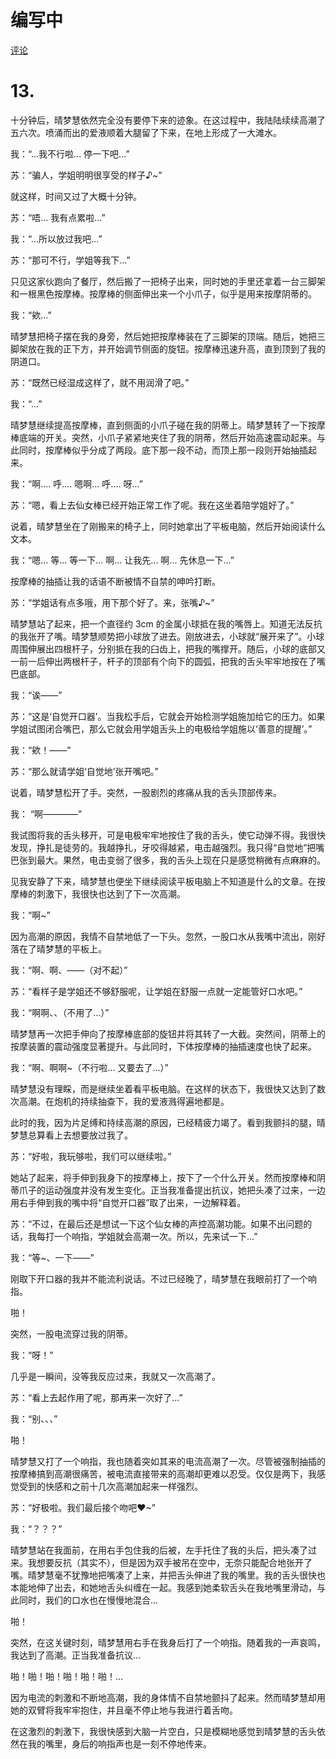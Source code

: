 # 编写中
[评论](https://github.com/SCLeoX/Wearable-Technology/issues/20)

# 13.
十分钟后，晴梦慧依然完全没有要停下来的迹象。在这过程中，我陆陆续续高潮了五六次。喷涌而出的爱液顺着大腿留了下来，在地上形成了一大滩水。

我：“...我不行啦... 停一下吧...”

苏：“骗人，学姐明明很享受的样子♪~”

就这样，时间又过了大概十分钟。

苏：“唔... 我有点累啦...”

我：“...所以放过我吧...”

苏：“那可不行，学姐等我下...”

只见这家伙跑向了餐厅，然后搬了一把椅子出来，同时她的手里还拿着一台三脚架和一根黑色按摩棒。按摩棒的侧面伸出来一个小爪子，似乎是用来按摩阴蒂的。

我：“欸...”

晴梦慧把椅子摆在我的身旁，然后她把按摩棒装在了三脚架的顶端。随后，她把三脚架放在我的正下方，并开始调节侧面的旋钮。按摩棒迅速升高，直到顶到了我的阴道口。

苏：“既然已经湿成这样了，就不用润滑了吧。”

我：“...”

晴梦慧继续提高按摩棒，直到侧面的小爪子碰在我的阴蒂上。晴梦慧转了一下按摩棒底端的开关。突然，小爪子紧紧地夹住了我的阴蒂，然后开始高速震动起来。与此同时，按摩棒似乎分成了两段。底下那一段不动，而顶上那一段则开始抽插起来。

我：“啊.... 呼.... 嗯啊... 呼.... 呀...”

苏：“嗯，看上去仙女棒已经开始正常工作了呢。我在这坐着陪学姐好了。”

说着，晴梦慧坐在了刚搬来的椅子上，同时她拿出了平板电脑，然后开始阅读什么文本。

我：“嗯... 等... 等一下... 啊... 让我先... 啊... 先休息一下...”

按摩棒的抽插让我的话语不断被情不自禁的呻吟打断。

苏：“学姐话有点多哦，用下那个好了。来，张嘴♪~”

晴梦慧站了起来，把一个直径约 3cm 的金属小球抵在我的嘴唇上。知道无法反抗的我张开了嘴。晴梦慧顺势把小球放了进去。刚放进去，小球就“展开来了”。小球周围伸展出四根杆子，分别抵在我的臼齿上，把我的嘴撑开。随后，小球的底部又一前一后伸出两根杆子，杆子的顶部有个向下的圆弧，把我的舌头牢牢地按在了嘴巴底部。

我：“诶——”

苏：“这是‘自觉开口器’。当我松手后，它就会开始检测学姐施加给它的压力。如果学姐试图闭合嘴巴，那么它就会用学姐舌头上的电极给学姐施以‘善意的提醒’。”

我：“欸！——”

苏：“那么就请学姐‘自觉地’张开嘴吧。”

说着，晴梦慧松开了手。突然，一股剧烈的疼痛从我的舌头顶部传来。

我：  “啊————”  

我试图将我的舌头移开，可是电极牢牢地按住了我的舌头，使它动弹不得。我很快发现，挣扎是徒劳的。我越挣扎，牙咬得越紧，电击越强烈。我只得“自觉地”把嘴巴张到最大。果然，电击变弱了很多，我的舌头上现在只是感觉稍微有点麻麻的。

见我安静了下来，晴梦慧也便坐下继续阅读平板电脑上不知道是什么的文章。在按摩棒的刺激下，我很快也达到了下一次高潮。

我：“啊~”

因为高潮的原因，我情不自禁地低了一下头。忽然，一股口水从我嘴中流出，刚好落在了晴梦慧的平板上。

我：“啊、啊、——（对不起）”

苏：“看样子是学姐还不够舒服呢，让学姐在舒服一点就一定能管好口水吧。”

我：“啊啊、、（不用了...）”

晴梦慧再一次把手伸向了按摩棒底部的旋钮并将其转了一大截。突然间，阴蒂上的按摩装置的震动强度显著提升。与此同时，下体按摩棒的抽插速度也快了起来。

我：“啊、啊啊~（不行啦... 又要去了...）”

晴梦慧没有理睬，而是继续坐着看平板电脑。在这样的状态下，我很快又达到了数次高潮。在炮机的持续抽查下，我的爱液溅得遍地都是。

此时的我，因为片足缚和持续高潮的原因，已经精疲力竭了。看到我颤抖的腿，晴梦慧总算看上去想要放过我了。

苏：“好啦，我玩够啦，我们可以继续啦。”

她站了起来，将手伸到我身下的按摩棒上，按下了一个什么开关。然而按摩棒和阴蒂爪子的运动强度并没有发生变化。正当我准备提出抗议，她把头凑了过来，一边用右手伸到我的嘴中将“自觉开口器”取了出来，一边解释着。

苏：“不过，在最后还是想试一下这个仙女棒的声控高潮功能。如果不出问题的话，我每打一个响指，学姐就会高潮一次。所以，先来试一下...”

我：“等~、一下——”

刚取下开口器的我并不能流利说话。不过已经晚了，晴梦慧在我眼前打了一个响指。

啪！

突然，一股电流穿过我的阴蒂。

我：“呀！”

几乎是一瞬间，没等我反应过来，我就又一次高潮了。

苏：“看上去起作用了呢，那再来一次好了...”

我：“别、、、”

啪！

晴梦慧又打了一个响指，我也随着突如其来的电流高潮了一次。尽管被强制抽插的按摩棒搞到高潮很痛苦，被电流直接带来的高潮却更难以忍受。仅仅是两下，我感觉受到的快感和之前十几次高潮加起来一样强烈。

苏：“好极啦。我们最后接个吻吧❤~”

我：“？？？”

晴梦慧站在我面前，在用右手包住我的后被，左手托住了我的头后，把头凑了过来。我想要反抗（其实不），但是因为双手被吊在空中，无奈只能配合地张开了嘴。晴梦慧毫不犹豫地把嘴凑了上来，并把舌头伸进了我的嘴里。我的舌头很快也本能地伸了出去，和她地舌头纠缠在一起。我感到她柔软舌头在我地嘴里滑动，与此同时，我们的口水也在慢慢地混合...

啪！

突然，在这关键时刻，晴梦慧用右手在我身后打了一个响指。随着我的一声哀鸣，我达到了高潮。正当我准备抗议...

啪！啪！啪！啪！啪！啪！...

因为电流的刺激和不断地高潮，我的身体情不自禁地颤抖了起来。然而晴梦慧却用她的双臂将我牢牢抱住，并且毫不停止地与我进行着舌吻。

在这激烈的刺激下，我很快感到大脑一片空白，只是模糊地感觉到晴梦慧的舌头依然在我的嘴里，身后的响指声也是一刻不停地传来。